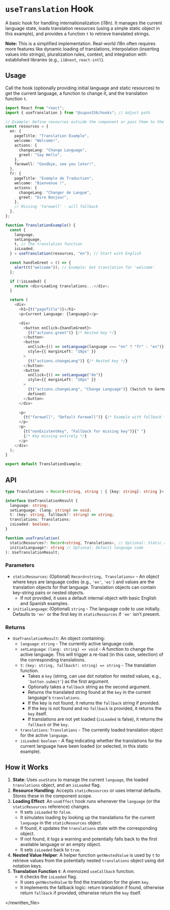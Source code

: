 # `useTranslation` Hook

A basic hook for handling internationalization (i18n). It manages the current language state, loads translation resources (using a simple static object in this example), and provides a function `t` to retrieve translated strings.

**Note:** This is a simplified implementation. Real-world i18n often requires more features like dynamic loading of translations, interpolation (inserting values into strings), pluralization rules, context, and integration with established libraries (e.g., `i18next`, `react-intl`).

## Usage

Call the hook (optionally providing initial language and static resources) to get the current language, a function to change it, and the translation function `t`.

```typescript
import React from "react";
import { useTranslation } from "@supun156/hooks"; // Adjust path

// Example: Define resources outside the component or pass them to the hook
const resources = {
  en: {
    pageTitle: "Translation Example",
    welcome: "Welcome!",
    actions: {
      changeLang: "Change Language",
      greet: "Say Hello",
    },
    farewell: "Goodbye, see you later!",
  },
  fr: {
    pageTitle: "Exemple de Traduction",
    welcome: "Bienvenue !",
    actions: {
      changeLang: "Changer de Langue",
      greet: "Dire Bonjour",
    },
    // Missing 'farewell' - will fallback
  },
};

function TranslationExample() {
  const {
    language,
    setLanguage,
    t, // The translation function
    isLoaded,
  } = useTranslation(resources, "en"); // Start with English

  const handleGreet = () => {
    alert(t("welcome")); // Example: Get translation for 'welcome'
  };

  if (!isLoaded) {
    return <div>Loading translations...</div>;
  }

  return (
    <div>
      <h1>{t("pageTitle")}</h1>
      <p>Current Language: {language}</p>

      <div>
        <button onClick={handleGreet}>
          {t("actions.greet")} {/* Nested key */}
        </button>
        <button
          onClick={() => setLanguage(language === "en" ? "fr" : "en")}
          style={{ marginLeft: "10px" }}
        >
          {t("actions.changeLang")} {/* Nested key */}
        </button>
        <button
          onClick={() => setLanguage("de")}
          style={{ marginLeft: "10px" }}
        >
          {t("actions.changeLang", "Change Language")} (Switch to German - Not
          defined)
        </button>
      </div>

      <p>
        {t("farewell", "Default Farewell")} {/* Example with fallback */}
      </p>
      <p>
        {t("nonExistentKey", "Fallback for missing key")}{" "}
        {/* Key missing entirely */}
      </p>
    </div>
  );
}

export default TranslationExample;
```

## API

```typescript
type Translations = Record<string, string | { [key: string]: string }>;

interface UseTranslationResult {
  language: string;
  setLanguage: (lang: string) => void;
  t: (key: string, fallback?: string) => string;
  translations: Translations;
  isLoaded: boolean;
}

function useTranslation(
  staticResources?: Record<string, Translations>, // Optional: Static resources object
  initialLanguage?: string // Optional: Default language code
): UseTranslationResult;
```

### Parameters

- `staticResources`: (Optional) `Record<string, Translations>` - An object where keys are language codes (e.g., `'en'`, `'es'`) and values are the translation objects for that language. Translation objects can contain key-string pairs or nested objects.
  - If not provided, it uses a default internal object with basic English and Spanish examples.
- `initialLanguage`: (Optional) `string` - The language code to use initially. Defaults to `'en'` or the first key in `staticResources` if `'en'` isn't present.

### Returns

- `UseTranslationResult`: An object containing:
  - `language`: `string` - The currently active language code.
  - `setLanguage`: `(lang: string) => void` - A function to change the active language. This will trigger a re-load (in this case, selection) of the corresponding translations.
  - `t`: `(key: string, fallback?: string) => string` - The translation function.
    - Takes a `key` (string, can use dot notation for nested values, e.g., `'button.submit'`) as the first argument.
    - Optionally takes a `fallback` string as the second argument.
    - Returns the translated string found at the `key` in the current language's `translations`.
    - If the key is not found, it returns the `fallback` string if provided.
    - If the key is not found and no `fallback` is provided, it returns the `key` itself.
    - If translations are not yet loaded (`isLoaded` is false), it returns the `fallback` or the `key`.
  - `translations`: `Translations` - The currently loaded translation object for the active `language`.
  - `isLoaded`: `boolean` - A flag indicating whether the translations for the current language have been loaded (or selected, in this static example).

## How it Works

1.  **State**: Uses `useState` to manage the current `language`, the loaded `translations` object, and an `isLoaded` flag.
2.  **Resource Handling**: Accepts `staticResources` or uses internal defaults. Stores these in the component scope.
3.  **Loading Effect**: An `useEffect` hook runs whenever the `language` (or the `staticResources` reference) changes.
    - It sets `isLoaded` to `false`.
    - It simulates loading by looking up the translations for the current `language` in the `staticResources` object.
    - If found, it updates the `translations` state with the corresponding object.
    - If not found, it logs a warning and potentially falls back to the first available language or an empty object.
    - It sets `isLoaded` back to `true`.
4.  **Nested Value Helper**: A helper function `getNestedValue` is used by `t` to retrieve values from the potentially nested `translations` object using dot notation keys.
5.  **Translation Function `t`**: A memoized `useCallback` function.
    - It checks the `isLoaded` flag.
    - It uses `getNestedValue` to find the translation for the given `key`.
    - It implements the fallback logic: return translation if found, otherwise return `fallback` if provided, otherwise return the `key` itself.

</rewritten_file>
